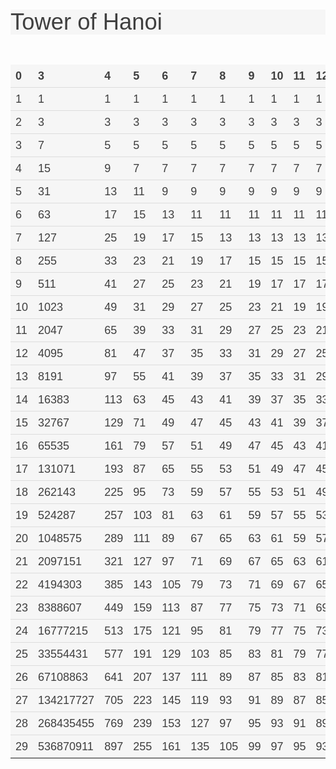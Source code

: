 
<div>
<h1 id="tower-of-hanoi" style="box-sizing: border-box; font-size: 2.6em; margin: 1.3em 0px; font-family: 'Source Sans Pro', sans-serif; font-weight: 300; line-height: 1.1; color: rgb(63, 63, 63); outline: none !important; background-color: rgb(246, 246, 246);">Tower of Hanoi</h1>
<table style="box-sizing: border-box; border-collapse: collapse; border-spacing: 0px; max-width: 100%; margin-bottom: 20px; color: rgb(63, 63, 63); font-family: 'Source Sans Pro', sans-serif; font-size: 18px; line-height: 26.1000003814697px; text-align: justify; outline: none !important; background-color: rgb(246, 246, 246);">
<thead style="box-sizing: border-box; outline: none !important;">
<tr style="box-sizing: border-box; outline: none !important;">
<th style="box-sizing: border-box; text-align: left; padding: 8px; line-height: 20px; vertical-align: bottom; border-top-width: 0px; outline: none !important;">0</th><th style="box-sizing: border-box; text-align: left; padding: 8px; line-height: 20px; vertical-align: bottom; border-top-width: 0px; outline: none !important;">3</th><th style="box-sizing: border-box; text-align: left; padding: 8px; line-height: 20px; vertical-align: bottom; border-top-width: 0px; outline: none !important;">4</th><th style="box-sizing: border-box; text-align: left; padding: 8px; line-height: 20px; vertical-align: bottom; border-top-width: 0px; outline: none !important;">5</th><th style="box-sizing: border-box; text-align: left; padding: 8px; line-height: 20px; vertical-align: bottom; border-top-width: 0px; outline: none !important;">6</th><th style="box-sizing: border-box; text-align: left; padding: 8px; line-height: 20px; vertical-align: bottom; border-top-width: 0px; outline: none !important;">7</th><th style="box-sizing: border-box; text-align: left; padding: 8px; line-height: 20px; vertical-align: bottom; border-top-width: 0px; outline: none !important;">8</th><th style="box-sizing: border-box; text-align: left; padding: 8px; line-height: 20px; vertical-align: bottom; border-top-width: 0px; outline: none !important;">9</th><th style="box-sizing: border-box; text-align: left; padding: 8px; line-height: 20px; vertical-align: bottom; border-top-width: 0px; outline: none !important;">10</th><th style="box-sizing: border-box; text-align: left; padding: 8px; line-height: 20px; vertical-align: bottom; border-top-width: 0px; outline: none !important;">11</th><th style="box-sizing: border-box; text-align: left; padding: 8px; line-height: 20px; vertical-align: bottom; border-top-width: 0px; outline: none !important;">12</th><th style="box-sizing: border-box; text-align: left; padding: 8px; line-height: 20px; vertical-align: bottom; border-top-width: 0px; outline: none !important;">13</th><th style="box-sizing: border-box; text-align: left; padding: 8px; line-height: 20px; vertical-align: bottom; border-top-width: 0px; outline: none !important;">14</th>
</tr>
</thead>
<tbody style="box-sizing: border-box; outline: none !important;">

<tr style="box-sizing: border-box; outline: none !important;">
<td style="box-sizing: border-box; outline: none !important; padding: 8px; line-height: 20px; vertical-align: top; border-top-width: 1px; border-top-style: solid; border-top-color: rgb(221, 221, 221);">1</td>
<td style="box-sizing: border-box; outline: none !important; padding: 8px; line-height: 20px; vertical-align: top; border-top-width: 1px; border-top-style: solid; border-top-color: rgb(221, 221, 221);">1</td>
<td style="box-sizing: border-box; outline: none !important; padding: 8px; line-height: 20px; vertical-align: top; border-top-width: 1px; border-top-style: solid; border-top-color: rgb(221, 221, 221);">1</td>
<td style="box-sizing: border-box; outline: none !important; padding: 8px; line-height: 20px; vertical-align: top; border-top-width: 1px; border-top-style: solid; border-top-color: rgb(221, 221, 221);">1</td>
<td style="box-sizing: border-box; outline: none !important; padding: 8px; line-height: 20px; vertical-align: top; border-top-width: 1px; border-top-style: solid; border-top-color: rgb(221, 221, 221);">1</td>
<td style="box-sizing: border-box; outline: none !important; padding: 8px; line-height: 20px; vertical-align: top; border-top-width: 1px; border-top-style: solid; border-top-color: rgb(221, 221, 221);">1</td>
<td style="box-sizing: border-box; outline: none !important; padding: 8px; line-height: 20px; vertical-align: top; border-top-width: 1px; border-top-style: solid; border-top-color: rgb(221, 221, 221);">1</td>
<td style="box-sizing: border-box; outline: none !important; padding: 8px; line-height: 20px; vertical-align: top; border-top-width: 1px; border-top-style: solid; border-top-color: rgb(221, 221, 221);">1</td>
<td style="box-sizing: border-box; outline: none !important; padding: 8px; line-height: 20px; vertical-align: top; border-top-width: 1px; border-top-style: solid; border-top-color: rgb(221, 221, 221);">1</td>
<td style="box-sizing: border-box; outline: none !important; padding: 8px; line-height: 20px; vertical-align: top; border-top-width: 1px; border-top-style: solid; border-top-color: rgb(221, 221, 221);">1</td>
<td style="box-sizing: border-box; outline: none !important; padding: 8px; line-height: 20px; vertical-align: top; border-top-width: 1px; border-top-style: solid; border-top-color: rgb(221, 221, 221);">1</td>
<td style="box-sizing: border-box; outline: none !important; padding: 8px; line-height: 20px; vertical-align: top; border-top-width: 1px; border-top-style: solid; border-top-color: rgb(221, 221, 221);">1</td>
<td style="box-sizing: border-box; outline: none !important; padding: 8px; line-height: 20px; vertical-align: top; border-top-width: 1px; border-top-style: solid; border-top-color: rgb(221, 221, 221);">1</td>
</tr>

<tr style="box-sizing: border-box; outline: none !important;">
<td style="box-sizing: border-box; outline: none !important; padding: 8px; line-height: 20px; vertical-align: top; border-top-width: 1px; border-top-style: solid; border-top-color: rgb(221, 221, 221);">2</td>
<td style="box-sizing: border-box; outline: none !important; padding: 8px; line-height: 20px; vertical-align: top; border-top-width: 1px; border-top-style: solid; border-top-color: rgb(221, 221, 221);">3</td>
<td style="box-sizing: border-box; outline: none !important; padding: 8px; line-height: 20px; vertical-align: top; border-top-width: 1px; border-top-style: solid; border-top-color: rgb(221, 221, 221);">3</td>
<td style="box-sizing: border-box; outline: none !important; padding: 8px; line-height: 20px; vertical-align: top; border-top-width: 1px; border-top-style: solid; border-top-color: rgb(221, 221, 221);">3</td>
<td style="box-sizing: border-box; outline: none !important; padding: 8px; line-height: 20px; vertical-align: top; border-top-width: 1px; border-top-style: solid; border-top-color: rgb(221, 221, 221);">3</td>
<td style="box-sizing: border-box; outline: none !important; padding: 8px; line-height: 20px; vertical-align: top; border-top-width: 1px; border-top-style: solid; border-top-color: rgb(221, 221, 221);">3</td>
<td style="box-sizing: border-box; outline: none !important; padding: 8px; line-height: 20px; vertical-align: top; border-top-width: 1px; border-top-style: solid; border-top-color: rgb(221, 221, 221);">3</td>
<td style="box-sizing: border-box; outline: none !important; padding: 8px; line-height: 20px; vertical-align: top; border-top-width: 1px; border-top-style: solid; border-top-color: rgb(221, 221, 221);">3</td>
<td style="box-sizing: border-box; outline: none !important; padding: 8px; line-height: 20px; vertical-align: top; border-top-width: 1px; border-top-style: solid; border-top-color: rgb(221, 221, 221);">3</td>
<td style="box-sizing: border-box; outline: none !important; padding: 8px; line-height: 20px; vertical-align: top; border-top-width: 1px; border-top-style: solid; border-top-color: rgb(221, 221, 221);">3</td>
<td style="box-sizing: border-box; outline: none !important; padding: 8px; line-height: 20px; vertical-align: top; border-top-width: 1px; border-top-style: solid; border-top-color: rgb(221, 221, 221);">3</td>
<td style="box-sizing: border-box; outline: none !important; padding: 8px; line-height: 20px; vertical-align: top; border-top-width: 1px; border-top-style: solid; border-top-color: rgb(221, 221, 221);">3</td>
<td style="box-sizing: border-box; outline: none !important; padding: 8px; line-height: 20px; vertical-align: top; border-top-width: 1px; border-top-style: solid; border-top-color: rgb(221, 221, 221);">3</td>
</tr>

<tr style="box-sizing: border-box; outline: none !important;">
<td style="box-sizing: border-box; outline: none !important; padding: 8px; line-height: 20px; vertical-align: top; border-top-width: 1px; border-top-style: solid; border-top-color: rgb(221, 221, 221);">3</td>
<td style="box-sizing: border-box; outline: none !important; padding: 8px; line-height: 20px; vertical-align: top; border-top-width: 1px; border-top-style: solid; border-top-color: rgb(221, 221, 221);">7</td>
<td style="box-sizing: border-box; outline: none !important; padding: 8px; line-height: 20px; vertical-align: top; border-top-width: 1px; border-top-style: solid; border-top-color: rgb(221, 221, 221);">5</td>
<td style="box-sizing: border-box; outline: none !important; padding: 8px; line-height: 20px; vertical-align: top; border-top-width: 1px; border-top-style: solid; border-top-color: rgb(221, 221, 221);">5</td>
<td style="box-sizing: border-box; outline: none !important; padding: 8px; line-height: 20px; vertical-align: top; border-top-width: 1px; border-top-style: solid; border-top-color: rgb(221, 221, 221);">5</td>
<td style="box-sizing: border-box; outline: none !important; padding: 8px; line-height: 20px; vertical-align: top; border-top-width: 1px; border-top-style: solid; border-top-color: rgb(221, 221, 221);">5</td>
<td style="box-sizing: border-box; outline: none !important; padding: 8px; line-height: 20px; vertical-align: top; border-top-width: 1px; border-top-style: solid; border-top-color: rgb(221, 221, 221);">5</td>
<td style="box-sizing: border-box; outline: none !important; padding: 8px; line-height: 20px; vertical-align: top; border-top-width: 1px; border-top-style: solid; border-top-color: rgb(221, 221, 221);">5</td>
<td style="box-sizing: border-box; outline: none !important; padding: 8px; line-height: 20px; vertical-align: top; border-top-width: 1px; border-top-style: solid; border-top-color: rgb(221, 221, 221);">5</td>
<td style="box-sizing: border-box; outline: none !important; padding: 8px; line-height: 20px; vertical-align: top; border-top-width: 1px; border-top-style: solid; border-top-color: rgb(221, 221, 221);">5</td>
<td style="box-sizing: border-box; outline: none !important; padding: 8px; line-height: 20px; vertical-align: top; border-top-width: 1px; border-top-style: solid; border-top-color: rgb(221, 221, 221);">5</td>
<td style="box-sizing: border-box; outline: none !important; padding: 8px; line-height: 20px; vertical-align: top; border-top-width: 1px; border-top-style: solid; border-top-color: rgb(221, 221, 221);">5</td>
<td style="box-sizing: border-box; outline: none !important; padding: 8px; line-height: 20px; vertical-align: top; border-top-width: 1px; border-top-style: solid; border-top-color: rgb(221, 221, 221);">5</td>
</tr>

<tr style="box-sizing: border-box; outline: none !important;">
<td style="box-sizing: border-box; outline: none !important; padding: 8px; line-height: 20px; vertical-align: top; border-top-width: 1px; border-top-style: solid; border-top-color: rgb(221, 221, 221);">4</td>
<td style="box-sizing: border-box; outline: none !important; padding: 8px; line-height: 20px; vertical-align: top; border-top-width: 1px; border-top-style: solid; border-top-color: rgb(221, 221, 221);">15</td>
<td style="box-sizing: border-box; outline: none !important; padding: 8px; line-height: 20px; vertical-align: top; border-top-width: 1px; border-top-style: solid; border-top-color: rgb(221, 221, 221);">9</td>
<td style="box-sizing: border-box; outline: none !important; padding: 8px; line-height: 20px; vertical-align: top; border-top-width: 1px; border-top-style: solid; border-top-color: rgb(221, 221, 221);">7</td>
<td style="box-sizing: border-box; outline: none !important; padding: 8px; line-height: 20px; vertical-align: top; border-top-width: 1px; border-top-style: solid; border-top-color: rgb(221, 221, 221);">7</td>
<td style="box-sizing: border-box; outline: none !important; padding: 8px; line-height: 20px; vertical-align: top; border-top-width: 1px; border-top-style: solid; border-top-color: rgb(221, 221, 221);">7</td>
<td style="box-sizing: border-box; outline: none !important; padding: 8px; line-height: 20px; vertical-align: top; border-top-width: 1px; border-top-style: solid; border-top-color: rgb(221, 221, 221);">7</td>
<td style="box-sizing: border-box; outline: none !important; padding: 8px; line-height: 20px; vertical-align: top; border-top-width: 1px; border-top-style: solid; border-top-color: rgb(221, 221, 221);">7</td>
<td style="box-sizing: border-box; outline: none !important; padding: 8px; line-height: 20px; vertical-align: top; border-top-width: 1px; border-top-style: solid; border-top-color: rgb(221, 221, 221);">7</td>
<td style="box-sizing: border-box; outline: none !important; padding: 8px; line-height: 20px; vertical-align: top; border-top-width: 1px; border-top-style: solid; border-top-color: rgb(221, 221, 221);">7</td>
<td style="box-sizing: border-box; outline: none !important; padding: 8px; line-height: 20px; vertical-align: top; border-top-width: 1px; border-top-style: solid; border-top-color: rgb(221, 221, 221);">7</td>
<td style="box-sizing: border-box; outline: none !important; padding: 8px; line-height: 20px; vertical-align: top; border-top-width: 1px; border-top-style: solid; border-top-color: rgb(221, 221, 221);">7</td>
<td style="box-sizing: border-box; outline: none !important; padding: 8px; line-height: 20px; vertical-align: top; border-top-width: 1px; border-top-style: solid; border-top-color: rgb(221, 221, 221);">7</td>
</tr>

<tr style="box-sizing: border-box; outline: none !important;">
<td style="box-sizing: border-box; outline: none !important; padding: 8px; line-height: 20px; vertical-align: top; border-top-width: 1px; border-top-style: solid; border-top-color: rgb(221, 221, 221);">5</td>
<td style="box-sizing: border-box; outline: none !important; padding: 8px; line-height: 20px; vertical-align: top; border-top-width: 1px; border-top-style: solid; border-top-color: rgb(221, 221, 221);">31</td>
<td style="box-sizing: border-box; outline: none !important; padding: 8px; line-height: 20px; vertical-align: top; border-top-width: 1px; border-top-style: solid; border-top-color: rgb(221, 221, 221);">13</td>
<td style="box-sizing: border-box; outline: none !important; padding: 8px; line-height: 20px; vertical-align: top; border-top-width: 1px; border-top-style: solid; border-top-color: rgb(221, 221, 221);">11</td>
<td style="box-sizing: border-box; outline: none !important; padding: 8px; line-height: 20px; vertical-align: top; border-top-width: 1px; border-top-style: solid; border-top-color: rgb(221, 221, 221);">9</td>
<td style="box-sizing: border-box; outline: none !important; padding: 8px; line-height: 20px; vertical-align: top; border-top-width: 1px; border-top-style: solid; border-top-color: rgb(221, 221, 221);">9</td>
<td style="box-sizing: border-box; outline: none !important; padding: 8px; line-height: 20px; vertical-align: top; border-top-width: 1px; border-top-style: solid; border-top-color: rgb(221, 221, 221);">9</td>
<td style="box-sizing: border-box; outline: none !important; padding: 8px; line-height: 20px; vertical-align: top; border-top-width: 1px; border-top-style: solid; border-top-color: rgb(221, 221, 221);">9</td>
<td style="box-sizing: border-box; outline: none !important; padding: 8px; line-height: 20px; vertical-align: top; border-top-width: 1px; border-top-style: solid; border-top-color: rgb(221, 221, 221);">9</td>
<td style="box-sizing: border-box; outline: none !important; padding: 8px; line-height: 20px; vertical-align: top; border-top-width: 1px; border-top-style: solid; border-top-color: rgb(221, 221, 221);">9</td>
<td style="box-sizing: border-box; outline: none !important; padding: 8px; line-height: 20px; vertical-align: top; border-top-width: 1px; border-top-style: solid; border-top-color: rgb(221, 221, 221);">9</td>
<td style="box-sizing: border-box; outline: none !important; padding: 8px; line-height: 20px; vertical-align: top; border-top-width: 1px; border-top-style: solid; border-top-color: rgb(221, 221, 221);">9</td>
<td style="box-sizing: border-box; outline: none !important; padding: 8px; line-height: 20px; vertical-align: top; border-top-width: 1px; border-top-style: solid; border-top-color: rgb(221, 221, 221);">9</td>
</tr>

<tr style="box-sizing: border-box; outline: none !important;">
<td style="box-sizing: border-box; outline: none !important; padding: 8px; line-height: 20px; vertical-align: top; border-top-width: 1px; border-top-style: solid; border-top-color: rgb(221, 221, 221);">6</td>
<td style="box-sizing: border-box; outline: none !important; padding: 8px; line-height: 20px; vertical-align: top; border-top-width: 1px; border-top-style: solid; border-top-color: rgb(221, 221, 221);">63</td>
<td style="box-sizing: border-box; outline: none !important; padding: 8px; line-height: 20px; vertical-align: top; border-top-width: 1px; border-top-style: solid; border-top-color: rgb(221, 221, 221);">17</td>
<td style="box-sizing: border-box; outline: none !important; padding: 8px; line-height: 20px; vertical-align: top; border-top-width: 1px; border-top-style: solid; border-top-color: rgb(221, 221, 221);">15</td>
<td style="box-sizing: border-box; outline: none !important; padding: 8px; line-height: 20px; vertical-align: top; border-top-width: 1px; border-top-style: solid; border-top-color: rgb(221, 221, 221);">13</td>
<td style="box-sizing: border-box; outline: none !important; padding: 8px; line-height: 20px; vertical-align: top; border-top-width: 1px; border-top-style: solid; border-top-color: rgb(221, 221, 221);">11</td>
<td style="box-sizing: border-box; outline: none !important; padding: 8px; line-height: 20px; vertical-align: top; border-top-width: 1px; border-top-style: solid; border-top-color: rgb(221, 221, 221);">11</td>
<td style="box-sizing: border-box; outline: none !important; padding: 8px; line-height: 20px; vertical-align: top; border-top-width: 1px; border-top-style: solid; border-top-color: rgb(221, 221, 221);">11</td>
<td style="box-sizing: border-box; outline: none !important; padding: 8px; line-height: 20px; vertical-align: top; border-top-width: 1px; border-top-style: solid; border-top-color: rgb(221, 221, 221);">11</td>
<td style="box-sizing: border-box; outline: none !important; padding: 8px; line-height: 20px; vertical-align: top; border-top-width: 1px; border-top-style: solid; border-top-color: rgb(221, 221, 221);">11</td>
<td style="box-sizing: border-box; outline: none !important; padding: 8px; line-height: 20px; vertical-align: top; border-top-width: 1px; border-top-style: solid; border-top-color: rgb(221, 221, 221);">11</td>
<td style="box-sizing: border-box; outline: none !important; padding: 8px; line-height: 20px; vertical-align: top; border-top-width: 1px; border-top-style: solid; border-top-color: rgb(221, 221, 221);">11</td>
<td style="box-sizing: border-box; outline: none !important; padding: 8px; line-height: 20px; vertical-align: top; border-top-width: 1px; border-top-style: solid; border-top-color: rgb(221, 221, 221);">11</td>
</tr>

<tr style="box-sizing: border-box; outline: none !important;">
<td style="box-sizing: border-box; outline: none !important; padding: 8px; line-height: 20px; vertical-align: top; border-top-width: 1px; border-top-style: solid; border-top-color: rgb(221, 221, 221);">7</td>
<td style="box-sizing: border-box; outline: none !important; padding: 8px; line-height: 20px; vertical-align: top; border-top-width: 1px; border-top-style: solid; border-top-color: rgb(221, 221, 221);">127</td>
<td style="box-sizing: border-box; outline: none !important; padding: 8px; line-height: 20px; vertical-align: top; border-top-width: 1px; border-top-style: solid; border-top-color: rgb(221, 221, 221);">25</td>
<td style="box-sizing: border-box; outline: none !important; padding: 8px; line-height: 20px; vertical-align: top; border-top-width: 1px; border-top-style: solid; border-top-color: rgb(221, 221, 221);">19</td>
<td style="box-sizing: border-box; outline: none !important; padding: 8px; line-height: 20px; vertical-align: top; border-top-width: 1px; border-top-style: solid; border-top-color: rgb(221, 221, 221);">17</td>
<td style="box-sizing: border-box; outline: none !important; padding: 8px; line-height: 20px; vertical-align: top; border-top-width: 1px; border-top-style: solid; border-top-color: rgb(221, 221, 221);">15</td>
<td style="box-sizing: border-box; outline: none !important; padding: 8px; line-height: 20px; vertical-align: top; border-top-width: 1px; border-top-style: solid; border-top-color: rgb(221, 221, 221);">13</td>
<td style="box-sizing: border-box; outline: none !important; padding: 8px; line-height: 20px; vertical-align: top; border-top-width: 1px; border-top-style: solid; border-top-color: rgb(221, 221, 221);">13</td>
<td style="box-sizing: border-box; outline: none !important; padding: 8px; line-height: 20px; vertical-align: top; border-top-width: 1px; border-top-style: solid; border-top-color: rgb(221, 221, 221);">13</td>
<td style="box-sizing: border-box; outline: none !important; padding: 8px; line-height: 20px; vertical-align: top; border-top-width: 1px; border-top-style: solid; border-top-color: rgb(221, 221, 221);">13</td>
<td style="box-sizing: border-box; outline: none !important; padding: 8px; line-height: 20px; vertical-align: top; border-top-width: 1px; border-top-style: solid; border-top-color: rgb(221, 221, 221);">13</td>
<td style="box-sizing: border-box; outline: none !important; padding: 8px; line-height: 20px; vertical-align: top; border-top-width: 1px; border-top-style: solid; border-top-color: rgb(221, 221, 221);">13</td>
<td style="box-sizing: border-box; outline: none !important; padding: 8px; line-height: 20px; vertical-align: top; border-top-width: 1px; border-top-style: solid; border-top-color: rgb(221, 221, 221);">13</td>
</tr>

<tr style="box-sizing: border-box; outline: none !important;">
<td style="box-sizing: border-box; outline: none !important; padding: 8px; line-height: 20px; vertical-align: top; border-top-width: 1px; border-top-style: solid; border-top-color: rgb(221, 221, 221);">8</td>
<td style="box-sizing: border-box; outline: none !important; padding: 8px; line-height: 20px; vertical-align: top; border-top-width: 1px; border-top-style: solid; border-top-color: rgb(221, 221, 221);">255</td>
<td style="box-sizing: border-box; outline: none !important; padding: 8px; line-height: 20px; vertical-align: top; border-top-width: 1px; border-top-style: solid; border-top-color: rgb(221, 221, 221);">33</td>
<td style="box-sizing: border-box; outline: none !important; padding: 8px; line-height: 20px; vertical-align: top; border-top-width: 1px; border-top-style: solid; border-top-color: rgb(221, 221, 221);">23</td>
<td style="box-sizing: border-box; outline: none !important; padding: 8px; line-height: 20px; vertical-align: top; border-top-width: 1px; border-top-style: solid; border-top-color: rgb(221, 221, 221);">21</td>
<td style="box-sizing: border-box; outline: none !important; padding: 8px; line-height: 20px; vertical-align: top; border-top-width: 1px; border-top-style: solid; border-top-color: rgb(221, 221, 221);">19</td>
<td style="box-sizing: border-box; outline: none !important; padding: 8px; line-height: 20px; vertical-align: top; border-top-width: 1px; border-top-style: solid; border-top-color: rgb(221, 221, 221);">17</td>
<td style="box-sizing: border-box; outline: none !important; padding: 8px; line-height: 20px; vertical-align: top; border-top-width: 1px; border-top-style: solid; border-top-color: rgb(221, 221, 221);">15</td>
<td style="box-sizing: border-box; outline: none !important; padding: 8px; line-height: 20px; vertical-align: top; border-top-width: 1px; border-top-style: solid; border-top-color: rgb(221, 221, 221);">15</td>
<td style="box-sizing: border-box; outline: none !important; padding: 8px; line-height: 20px; vertical-align: top; border-top-width: 1px; border-top-style: solid; border-top-color: rgb(221, 221, 221);">15</td>
<td style="box-sizing: border-box; outline: none !important; padding: 8px; line-height: 20px; vertical-align: top; border-top-width: 1px; border-top-style: solid; border-top-color: rgb(221, 221, 221);">15</td>
<td style="box-sizing: border-box; outline: none !important; padding: 8px; line-height: 20px; vertical-align: top; border-top-width: 1px; border-top-style: solid; border-top-color: rgb(221, 221, 221);">15</td>
<td style="box-sizing: border-box; outline: none !important; padding: 8px; line-height: 20px; vertical-align: top; border-top-width: 1px; border-top-style: solid; border-top-color: rgb(221, 221, 221);">15</td>
</tr>

<tr style="box-sizing: border-box; outline: none !important;">
<td style="box-sizing: border-box; outline: none !important; padding: 8px; line-height: 20px; vertical-align: top; border-top-width: 1px; border-top-style: solid; border-top-color: rgb(221, 221, 221);">9</td>
<td style="box-sizing: border-box; outline: none !important; padding: 8px; line-height: 20px; vertical-align: top; border-top-width: 1px; border-top-style: solid; border-top-color: rgb(221, 221, 221);">511</td>
<td style="box-sizing: border-box; outline: none !important; padding: 8px; line-height: 20px; vertical-align: top; border-top-width: 1px; border-top-style: solid; border-top-color: rgb(221, 221, 221);">41</td>
<td style="box-sizing: border-box; outline: none !important; padding: 8px; line-height: 20px; vertical-align: top; border-top-width: 1px; border-top-style: solid; border-top-color: rgb(221, 221, 221);">27</td>
<td style="box-sizing: border-box; outline: none !important; padding: 8px; line-height: 20px; vertical-align: top; border-top-width: 1px; border-top-style: solid; border-top-color: rgb(221, 221, 221);">25</td>
<td style="box-sizing: border-box; outline: none !important; padding: 8px; line-height: 20px; vertical-align: top; border-top-width: 1px; border-top-style: solid; border-top-color: rgb(221, 221, 221);">23</td>
<td style="box-sizing: border-box; outline: none !important; padding: 8px; line-height: 20px; vertical-align: top; border-top-width: 1px; border-top-style: solid; border-top-color: rgb(221, 221, 221);">21</td>
<td style="box-sizing: border-box; outline: none !important; padding: 8px; line-height: 20px; vertical-align: top; border-top-width: 1px; border-top-style: solid; border-top-color: rgb(221, 221, 221);">19</td>
<td style="box-sizing: border-box; outline: none !important; padding: 8px; line-height: 20px; vertical-align: top; border-top-width: 1px; border-top-style: solid; border-top-color: rgb(221, 221, 221);">17</td>
<td style="box-sizing: border-box; outline: none !important; padding: 8px; line-height: 20px; vertical-align: top; border-top-width: 1px; border-top-style: solid; border-top-color: rgb(221, 221, 221);">17</td>
<td style="box-sizing: border-box; outline: none !important; padding: 8px; line-height: 20px; vertical-align: top; border-top-width: 1px; border-top-style: solid; border-top-color: rgb(221, 221, 221);">17</td>
<td style="box-sizing: border-box; outline: none !important; padding: 8px; line-height: 20px; vertical-align: top; border-top-width: 1px; border-top-style: solid; border-top-color: rgb(221, 221, 221);">17</td>
<td style="box-sizing: border-box; outline: none !important; padding: 8px; line-height: 20px; vertical-align: top; border-top-width: 1px; border-top-style: solid; border-top-color: rgb(221, 221, 221);">17</td>
</tr>

<tr style="box-sizing: border-box; outline: none !important;">
<td style="box-sizing: border-box; outline: none !important; padding: 8px; line-height: 20px; vertical-align: top; border-top-width: 1px; border-top-style: solid; border-top-color: rgb(221, 221, 221);">10</td>
<td style="box-sizing: border-box; outline: none !important; padding: 8px; line-height: 20px; vertical-align: top; border-top-width: 1px; border-top-style: solid; border-top-color: rgb(221, 221, 221);">1023</td>
<td style="box-sizing: border-box; outline: none !important; padding: 8px; line-height: 20px; vertical-align: top; border-top-width: 1px; border-top-style: solid; border-top-color: rgb(221, 221, 221);">49</td>
<td style="box-sizing: border-box; outline: none !important; padding: 8px; line-height: 20px; vertical-align: top; border-top-width: 1px; border-top-style: solid; border-top-color: rgb(221, 221, 221);">31</td>
<td style="box-sizing: border-box; outline: none !important; padding: 8px; line-height: 20px; vertical-align: top; border-top-width: 1px; border-top-style: solid; border-top-color: rgb(221, 221, 221);">29</td>
<td style="box-sizing: border-box; outline: none !important; padding: 8px; line-height: 20px; vertical-align: top; border-top-width: 1px; border-top-style: solid; border-top-color: rgb(221, 221, 221);">27</td>
<td style="box-sizing: border-box; outline: none !important; padding: 8px; line-height: 20px; vertical-align: top; border-top-width: 1px; border-top-style: solid; border-top-color: rgb(221, 221, 221);">25</td>
<td style="box-sizing: border-box; outline: none !important; padding: 8px; line-height: 20px; vertical-align: top; border-top-width: 1px; border-top-style: solid; border-top-color: rgb(221, 221, 221);">23</td>
<td style="box-sizing: border-box; outline: none !important; padding: 8px; line-height: 20px; vertical-align: top; border-top-width: 1px; border-top-style: solid; border-top-color: rgb(221, 221, 221);">21</td>
<td style="box-sizing: border-box; outline: none !important; padding: 8px; line-height: 20px; vertical-align: top; border-top-width: 1px; border-top-style: solid; border-top-color: rgb(221, 221, 221);">19</td>
<td style="box-sizing: border-box; outline: none !important; padding: 8px; line-height: 20px; vertical-align: top; border-top-width: 1px; border-top-style: solid; border-top-color: rgb(221, 221, 221);">19</td>
<td style="box-sizing: border-box; outline: none !important; padding: 8px; line-height: 20px; vertical-align: top; border-top-width: 1px; border-top-style: solid; border-top-color: rgb(221, 221, 221);">19</td>
<td style="box-sizing: border-box; outline: none !important; padding: 8px; line-height: 20px; vertical-align: top; border-top-width: 1px; border-top-style: solid; border-top-color: rgb(221, 221, 221);">19</td>
</tr>

<tr style="box-sizing: border-box; outline: none !important;">
<td style="box-sizing: border-box; outline: none !important; padding: 8px; line-height: 20px; vertical-align: top; border-top-width: 1px; border-top-style: solid; border-top-color: rgb(221, 221, 221);">11</td>
<td style="box-sizing: border-box; outline: none !important; padding: 8px; line-height: 20px; vertical-align: top; border-top-width: 1px; border-top-style: solid; border-top-color: rgb(221, 221, 221);">2047</td>
<td style="box-sizing: border-box; outline: none !important; padding: 8px; line-height: 20px; vertical-align: top; border-top-width: 1px; border-top-style: solid; border-top-color: rgb(221, 221, 221);">65</td>
<td style="box-sizing: border-box; outline: none !important; padding: 8px; line-height: 20px; vertical-align: top; border-top-width: 1px; border-top-style: solid; border-top-color: rgb(221, 221, 221);">39</td>
<td style="box-sizing: border-box; outline: none !important; padding: 8px; line-height: 20px; vertical-align: top; border-top-width: 1px; border-top-style: solid; border-top-color: rgb(221, 221, 221);">33</td>
<td style="box-sizing: border-box; outline: none !important; padding: 8px; line-height: 20px; vertical-align: top; border-top-width: 1px; border-top-style: solid; border-top-color: rgb(221, 221, 221);">31</td>
<td style="box-sizing: border-box; outline: none !important; padding: 8px; line-height: 20px; vertical-align: top; border-top-width: 1px; border-top-style: solid; border-top-color: rgb(221, 221, 221);">29</td>
<td style="box-sizing: border-box; outline: none !important; padding: 8px; line-height: 20px; vertical-align: top; border-top-width: 1px; border-top-style: solid; border-top-color: rgb(221, 221, 221);">27</td>
<td style="box-sizing: border-box; outline: none !important; padding: 8px; line-height: 20px; vertical-align: top; border-top-width: 1px; border-top-style: solid; border-top-color: rgb(221, 221, 221);">25</td>
<td style="box-sizing: border-box; outline: none !important; padding: 8px; line-height: 20px; vertical-align: top; border-top-width: 1px; border-top-style: solid; border-top-color: rgb(221, 221, 221);">23</td>
<td style="box-sizing: border-box; outline: none !important; padding: 8px; line-height: 20px; vertical-align: top; border-top-width: 1px; border-top-style: solid; border-top-color: rgb(221, 221, 221);">21</td>
<td style="box-sizing: border-box; outline: none !important; padding: 8px; line-height: 20px; vertical-align: top; border-top-width: 1px; border-top-style: solid; border-top-color: rgb(221, 221, 221);">21</td>
<td style="box-sizing: border-box; outline: none !important; padding: 8px; line-height: 20px; vertical-align: top; border-top-width: 1px; border-top-style: solid; border-top-color: rgb(221, 221, 221);">21</td>
</tr>

<tr style="box-sizing: border-box; outline: none !important;">
<td style="box-sizing: border-box; outline: none !important; padding: 8px; line-height: 20px; vertical-align: top; border-top-width: 1px; border-top-style: solid; border-top-color: rgb(221, 221, 221);">12</td>
<td style="box-sizing: border-box; outline: none !important; padding: 8px; line-height: 20px; vertical-align: top; border-top-width: 1px; border-top-style: solid; border-top-color: rgb(221, 221, 221);">4095</td>
<td style="box-sizing: border-box; outline: none !important; padding: 8px; line-height: 20px; vertical-align: top; border-top-width: 1px; border-top-style: solid; border-top-color: rgb(221, 221, 221);">81</td>
<td style="box-sizing: border-box; outline: none !important; padding: 8px; line-height: 20px; vertical-align: top; border-top-width: 1px; border-top-style: solid; border-top-color: rgb(221, 221, 221);">47</td>
<td style="box-sizing: border-box; outline: none !important; padding: 8px; line-height: 20px; vertical-align: top; border-top-width: 1px; border-top-style: solid; border-top-color: rgb(221, 221, 221);">37</td>
<td style="box-sizing: border-box; outline: none !important; padding: 8px; line-height: 20px; vertical-align: top; border-top-width: 1px; border-top-style: solid; border-top-color: rgb(221, 221, 221);">35</td>
<td style="box-sizing: border-box; outline: none !important; padding: 8px; line-height: 20px; vertical-align: top; border-top-width: 1px; border-top-style: solid; border-top-color: rgb(221, 221, 221);">33</td>
<td style="box-sizing: border-box; outline: none !important; padding: 8px; line-height: 20px; vertical-align: top; border-top-width: 1px; border-top-style: solid; border-top-color: rgb(221, 221, 221);">31</td>
<td style="box-sizing: border-box; outline: none !important; padding: 8px; line-height: 20px; vertical-align: top; border-top-width: 1px; border-top-style: solid; border-top-color: rgb(221, 221, 221);">29</td>
<td style="box-sizing: border-box; outline: none !important; padding: 8px; line-height: 20px; vertical-align: top; border-top-width: 1px; border-top-style: solid; border-top-color: rgb(221, 221, 221);">27</td>
<td style="box-sizing: border-box; outline: none !important; padding: 8px; line-height: 20px; vertical-align: top; border-top-width: 1px; border-top-style: solid; border-top-color: rgb(221, 221, 221);">25</td>
<td style="box-sizing: border-box; outline: none !important; padding: 8px; line-height: 20px; vertical-align: top; border-top-width: 1px; border-top-style: solid; border-top-color: rgb(221, 221, 221);">23</td>
<td style="box-sizing: border-box; outline: none !important; padding: 8px; line-height: 20px; vertical-align: top; border-top-width: 1px; border-top-style: solid; border-top-color: rgb(221, 221, 221);">23</td>
</tr>

<tr style="box-sizing: border-box; outline: none !important;">
<td style="box-sizing: border-box; outline: none !important; padding: 8px; line-height: 20px; vertical-align: top; border-top-width: 1px; border-top-style: solid; border-top-color: rgb(221, 221, 221);">13</td>
<td style="box-sizing: border-box; outline: none !important; padding: 8px; line-height: 20px; vertical-align: top; border-top-width: 1px; border-top-style: solid; border-top-color: rgb(221, 221, 221);">8191</td>
<td style="box-sizing: border-box; outline: none !important; padding: 8px; line-height: 20px; vertical-align: top; border-top-width: 1px; border-top-style: solid; border-top-color: rgb(221, 221, 221);">97</td>
<td style="box-sizing: border-box; outline: none !important; padding: 8px; line-height: 20px; vertical-align: top; border-top-width: 1px; border-top-style: solid; border-top-color: rgb(221, 221, 221);">55</td>
<td style="box-sizing: border-box; outline: none !important; padding: 8px; line-height: 20px; vertical-align: top; border-top-width: 1px; border-top-style: solid; border-top-color: rgb(221, 221, 221);">41</td>
<td style="box-sizing: border-box; outline: none !important; padding: 8px; line-height: 20px; vertical-align: top; border-top-width: 1px; border-top-style: solid; border-top-color: rgb(221, 221, 221);">39</td>
<td style="box-sizing: border-box; outline: none !important; padding: 8px; line-height: 20px; vertical-align: top; border-top-width: 1px; border-top-style: solid; border-top-color: rgb(221, 221, 221);">37</td>
<td style="box-sizing: border-box; outline: none !important; padding: 8px; line-height: 20px; vertical-align: top; border-top-width: 1px; border-top-style: solid; border-top-color: rgb(221, 221, 221);">35</td>
<td style="box-sizing: border-box; outline: none !important; padding: 8px; line-height: 20px; vertical-align: top; border-top-width: 1px; border-top-style: solid; border-top-color: rgb(221, 221, 221);">33</td>
<td style="box-sizing: border-box; outline: none !important; padding: 8px; line-height: 20px; vertical-align: top; border-top-width: 1px; border-top-style: solid; border-top-color: rgb(221, 221, 221);">31</td>
<td style="box-sizing: border-box; outline: none !important; padding: 8px; line-height: 20px; vertical-align: top; border-top-width: 1px; border-top-style: solid; border-top-color: rgb(221, 221, 221);">29</td>
<td style="box-sizing: border-box; outline: none !important; padding: 8px; line-height: 20px; vertical-align: top; border-top-width: 1px; border-top-style: solid; border-top-color: rgb(221, 221, 221);">27</td>
<td style="box-sizing: border-box; outline: none !important; padding: 8px; line-height: 20px; vertical-align: top; border-top-width: 1px; border-top-style: solid; border-top-color: rgb(221, 221, 221);">25</td>
</tr>

<tr style="box-sizing: border-box; outline: none !important;">
<td style="box-sizing: border-box; outline: none !important; padding: 8px; line-height: 20px; vertical-align: top; border-top-width: 1px; border-top-style: solid; border-top-color: rgb(221, 221, 221);">14</td>
<td style="box-sizing: border-box; outline: none !important; padding: 8px; line-height: 20px; vertical-align: top; border-top-width: 1px; border-top-style: solid; border-top-color: rgb(221, 221, 221);">16383</td>
<td style="box-sizing: border-box; outline: none !important; padding: 8px; line-height: 20px; vertical-align: top; border-top-width: 1px; border-top-style: solid; border-top-color: rgb(221, 221, 221);">113</td>
<td style="box-sizing: border-box; outline: none !important; padding: 8px; line-height: 20px; vertical-align: top; border-top-width: 1px; border-top-style: solid; border-top-color: rgb(221, 221, 221);">63</td>
<td style="box-sizing: border-box; outline: none !important; padding: 8px; line-height: 20px; vertical-align: top; border-top-width: 1px; border-top-style: solid; border-top-color: rgb(221, 221, 221);">45</td>
<td style="box-sizing: border-box; outline: none !important; padding: 8px; line-height: 20px; vertical-align: top; border-top-width: 1px; border-top-style: solid; border-top-color: rgb(221, 221, 221);">43</td>
<td style="box-sizing: border-box; outline: none !important; padding: 8px; line-height: 20px; vertical-align: top; border-top-width: 1px; border-top-style: solid; border-top-color: rgb(221, 221, 221);">41</td>
<td style="box-sizing: border-box; outline: none !important; padding: 8px; line-height: 20px; vertical-align: top; border-top-width: 1px; border-top-style: solid; border-top-color: rgb(221, 221, 221);">39</td>
<td style="box-sizing: border-box; outline: none !important; padding: 8px; line-height: 20px; vertical-align: top; border-top-width: 1px; border-top-style: solid; border-top-color: rgb(221, 221, 221);">37</td>
<td style="box-sizing: border-box; outline: none !important; padding: 8px; line-height: 20px; vertical-align: top; border-top-width: 1px; border-top-style: solid; border-top-color: rgb(221, 221, 221);">35</td>
<td style="box-sizing: border-box; outline: none !important; padding: 8px; line-height: 20px; vertical-align: top; border-top-width: 1px; border-top-style: solid; border-top-color: rgb(221, 221, 221);">33</td>
<td style="box-sizing: border-box; outline: none !important; padding: 8px; line-height: 20px; vertical-align: top; border-top-width: 1px; border-top-style: solid; border-top-color: rgb(221, 221, 221);">31</td>
<td style="box-sizing: border-box; outline: none !important; padding: 8px; line-height: 20px; vertical-align: top; border-top-width: 1px; border-top-style: solid; border-top-color: rgb(221, 221, 221);">29</td>
</tr>

<tr style="box-sizing: border-box; outline: none !important;">
<td style="box-sizing: border-box; outline: none !important; padding: 8px; line-height: 20px; vertical-align: top; border-top-width: 1px; border-top-style: solid; border-top-color: rgb(221, 221, 221);">15</td>
<td style="box-sizing: border-box; outline: none !important; padding: 8px; line-height: 20px; vertical-align: top; border-top-width: 1px; border-top-style: solid; border-top-color: rgb(221, 221, 221);">32767</td>
<td style="box-sizing: border-box; outline: none !important; padding: 8px; line-height: 20px; vertical-align: top; border-top-width: 1px; border-top-style: solid; border-top-color: rgb(221, 221, 221);">129</td>
<td style="box-sizing: border-box; outline: none !important; padding: 8px; line-height: 20px; vertical-align: top; border-top-width: 1px; border-top-style: solid; border-top-color: rgb(221, 221, 221);">71</td>
<td style="box-sizing: border-box; outline: none !important; padding: 8px; line-height: 20px; vertical-align: top; border-top-width: 1px; border-top-style: solid; border-top-color: rgb(221, 221, 221);">49</td>
<td style="box-sizing: border-box; outline: none !important; padding: 8px; line-height: 20px; vertical-align: top; border-top-width: 1px; border-top-style: solid; border-top-color: rgb(221, 221, 221);">47</td>
<td style="box-sizing: border-box; outline: none !important; padding: 8px; line-height: 20px; vertical-align: top; border-top-width: 1px; border-top-style: solid; border-top-color: rgb(221, 221, 221);">45</td>
<td style="box-sizing: border-box; outline: none !important; padding: 8px; line-height: 20px; vertical-align: top; border-top-width: 1px; border-top-style: solid; border-top-color: rgb(221, 221, 221);">43</td>
<td style="box-sizing: border-box; outline: none !important; padding: 8px; line-height: 20px; vertical-align: top; border-top-width: 1px; border-top-style: solid; border-top-color: rgb(221, 221, 221);">41</td>
<td style="box-sizing: border-box; outline: none !important; padding: 8px; line-height: 20px; vertical-align: top; border-top-width: 1px; border-top-style: solid; border-top-color: rgb(221, 221, 221);">39</td>
<td style="box-sizing: border-box; outline: none !important; padding: 8px; line-height: 20px; vertical-align: top; border-top-width: 1px; border-top-style: solid; border-top-color: rgb(221, 221, 221);">37</td>
<td style="box-sizing: border-box; outline: none !important; padding: 8px; line-height: 20px; vertical-align: top; border-top-width: 1px; border-top-style: solid; border-top-color: rgb(221, 221, 221);">35</td>
<td style="box-sizing: border-box; outline: none !important; padding: 8px; line-height: 20px; vertical-align: top; border-top-width: 1px; border-top-style: solid; border-top-color: rgb(221, 221, 221);">33</td>
</tr>

<tr style="box-sizing: border-box; outline: none !important;">
<td style="box-sizing: border-box; outline: none !important; padding: 8px; line-height: 20px; vertical-align: top; border-top-width: 1px; border-top-style: solid; border-top-color: rgb(221, 221, 221);">16</td>
<td style="box-sizing: border-box; outline: none !important; padding: 8px; line-height: 20px; vertical-align: top; border-top-width: 1px; border-top-style: solid; border-top-color: rgb(221, 221, 221);">65535</td>
<td style="box-sizing: border-box; outline: none !important; padding: 8px; line-height: 20px; vertical-align: top; border-top-width: 1px; border-top-style: solid; border-top-color: rgb(221, 221, 221);">161</td>
<td style="box-sizing: border-box; outline: none !important; padding: 8px; line-height: 20px; vertical-align: top; border-top-width: 1px; border-top-style: solid; border-top-color: rgb(221, 221, 221);">79</td>
<td style="box-sizing: border-box; outline: none !important; padding: 8px; line-height: 20px; vertical-align: top; border-top-width: 1px; border-top-style: solid; border-top-color: rgb(221, 221, 221);">57</td>
<td style="box-sizing: border-box; outline: none !important; padding: 8px; line-height: 20px; vertical-align: top; border-top-width: 1px; border-top-style: solid; border-top-color: rgb(221, 221, 221);">51</td>
<td style="box-sizing: border-box; outline: none !important; padding: 8px; line-height: 20px; vertical-align: top; border-top-width: 1px; border-top-style: solid; border-top-color: rgb(221, 221, 221);">49</td>
<td style="box-sizing: border-box; outline: none !important; padding: 8px; line-height: 20px; vertical-align: top; border-top-width: 1px; border-top-style: solid; border-top-color: rgb(221, 221, 221);">47</td>
<td style="box-sizing: border-box; outline: none !important; padding: 8px; line-height: 20px; vertical-align: top; border-top-width: 1px; border-top-style: solid; border-top-color: rgb(221, 221, 221);">45</td>
<td style="box-sizing: border-box; outline: none !important; padding: 8px; line-height: 20px; vertical-align: top; border-top-width: 1px; border-top-style: solid; border-top-color: rgb(221, 221, 221);">43</td>
<td style="box-sizing: border-box; outline: none !important; padding: 8px; line-height: 20px; vertical-align: top; border-top-width: 1px; border-top-style: solid; border-top-color: rgb(221, 221, 221);">41</td>
<td style="box-sizing: border-box; outline: none !important; padding: 8px; line-height: 20px; vertical-align: top; border-top-width: 1px; border-top-style: solid; border-top-color: rgb(221, 221, 221);">39</td>
<td style="box-sizing: border-box; outline: none !important; padding: 8px; line-height: 20px; vertical-align: top; border-top-width: 1px; border-top-style: solid; border-top-color: rgb(221, 221, 221);">37</td>
</tr>

<tr style="box-sizing: border-box; outline: none !important;">
<td style="box-sizing: border-box; outline: none !important; padding: 8px; line-height: 20px; vertical-align: top; border-top-width: 1px; border-top-style: solid; border-top-color: rgb(221, 221, 221);">17</td>
<td style="box-sizing: border-box; outline: none !important; padding: 8px; line-height: 20px; vertical-align: top; border-top-width: 1px; border-top-style: solid; border-top-color: rgb(221, 221, 221);">131071</td>
<td style="box-sizing: border-box; outline: none !important; padding: 8px; line-height: 20px; vertical-align: top; border-top-width: 1px; border-top-style: solid; border-top-color: rgb(221, 221, 221);">193</td>
<td style="box-sizing: border-box; outline: none !important; padding: 8px; line-height: 20px; vertical-align: top; border-top-width: 1px; border-top-style: solid; border-top-color: rgb(221, 221, 221);">87</td>
<td style="box-sizing: border-box; outline: none !important; padding: 8px; line-height: 20px; vertical-align: top; border-top-width: 1px; border-top-style: solid; border-top-color: rgb(221, 221, 221);">65</td>
<td style="box-sizing: border-box; outline: none !important; padding: 8px; line-height: 20px; vertical-align: top; border-top-width: 1px; border-top-style: solid; border-top-color: rgb(221, 221, 221);">55</td>
<td style="box-sizing: border-box; outline: none !important; padding: 8px; line-height: 20px; vertical-align: top; border-top-width: 1px; border-top-style: solid; border-top-color: rgb(221, 221, 221);">53</td>
<td style="box-sizing: border-box; outline: none !important; padding: 8px; line-height: 20px; vertical-align: top; border-top-width: 1px; border-top-style: solid; border-top-color: rgb(221, 221, 221);">51</td>
<td style="box-sizing: border-box; outline: none !important; padding: 8px; line-height: 20px; vertical-align: top; border-top-width: 1px; border-top-style: solid; border-top-color: rgb(221, 221, 221);">49</td>
<td style="box-sizing: border-box; outline: none !important; padding: 8px; line-height: 20px; vertical-align: top; border-top-width: 1px; border-top-style: solid; border-top-color: rgb(221, 221, 221);">47</td>
<td style="box-sizing: border-box; outline: none !important; padding: 8px; line-height: 20px; vertical-align: top; border-top-width: 1px; border-top-style: solid; border-top-color: rgb(221, 221, 221);">45</td>
<td style="box-sizing: border-box; outline: none !important; padding: 8px; line-height: 20px; vertical-align: top; border-top-width: 1px; border-top-style: solid; border-top-color: rgb(221, 221, 221);">43</td>
<td style="box-sizing: border-box; outline: none !important; padding: 8px; line-height: 20px; vertical-align: top; border-top-width: 1px; border-top-style: solid; border-top-color: rgb(221, 221, 221);">41</td>
</tr>

<tr style="box-sizing: border-box; outline: none !important;">
<td style="box-sizing: border-box; outline: none !important; padding: 8px; line-height: 20px; vertical-align: top; border-top-width: 1px; border-top-style: solid; border-top-color: rgb(221, 221, 221);">18</td>
<td style="box-sizing: border-box; outline: none !important; padding: 8px; line-height: 20px; vertical-align: top; border-top-width: 1px; border-top-style: solid; border-top-color: rgb(221, 221, 221);">262143</td>
<td style="box-sizing: border-box; outline: none !important; padding: 8px; line-height: 20px; vertical-align: top; border-top-width: 1px; border-top-style: solid; border-top-color: rgb(221, 221, 221);">225</td>
<td style="box-sizing: border-box; outline: none !important; padding: 8px; line-height: 20px; vertical-align: top; border-top-width: 1px; border-top-style: solid; border-top-color: rgb(221, 221, 221);">95</td>
<td style="box-sizing: border-box; outline: none !important; padding: 8px; line-height: 20px; vertical-align: top; border-top-width: 1px; border-top-style: solid; border-top-color: rgb(221, 221, 221);">73</td>
<td style="box-sizing: border-box; outline: none !important; padding: 8px; line-height: 20px; vertical-align: top; border-top-width: 1px; border-top-style: solid; border-top-color: rgb(221, 221, 221);">59</td>
<td style="box-sizing: border-box; outline: none !important; padding: 8px; line-height: 20px; vertical-align: top; border-top-width: 1px; border-top-style: solid; border-top-color: rgb(221, 221, 221);">57</td>
<td style="box-sizing: border-box; outline: none !important; padding: 8px; line-height: 20px; vertical-align: top; border-top-width: 1px; border-top-style: solid; border-top-color: rgb(221, 221, 221);">55</td>
<td style="box-sizing: border-box; outline: none !important; padding: 8px; line-height: 20px; vertical-align: top; border-top-width: 1px; border-top-style: solid; border-top-color: rgb(221, 221, 221);">53</td>
<td style="box-sizing: border-box; outline: none !important; padding: 8px; line-height: 20px; vertical-align: top; border-top-width: 1px; border-top-style: solid; border-top-color: rgb(221, 221, 221);">51</td>
<td style="box-sizing: border-box; outline: none !important; padding: 8px; line-height: 20px; vertical-align: top; border-top-width: 1px; border-top-style: solid; border-top-color: rgb(221, 221, 221);">49</td>
<td style="box-sizing: border-box; outline: none !important; padding: 8px; line-height: 20px; vertical-align: top; border-top-width: 1px; border-top-style: solid; border-top-color: rgb(221, 221, 221);">47</td>
<td style="box-sizing: border-box; outline: none !important; padding: 8px; line-height: 20px; vertical-align: top; border-top-width: 1px; border-top-style: solid; border-top-color: rgb(221, 221, 221);">45</td>
</tr>

<tr style="box-sizing: border-box; outline: none !important;">
<td style="box-sizing: border-box; outline: none !important; padding: 8px; line-height: 20px; vertical-align: top; border-top-width: 1px; border-top-style: solid; border-top-color: rgb(221, 221, 221);">19</td>
<td style="box-sizing: border-box; outline: none !important; padding: 8px; line-height: 20px; vertical-align: top; border-top-width: 1px; border-top-style: solid; border-top-color: rgb(221, 221, 221);">524287</td>
<td style="box-sizing: border-box; outline: none !important; padding: 8px; line-height: 20px; vertical-align: top; border-top-width: 1px; border-top-style: solid; border-top-color: rgb(221, 221, 221);">257</td>
<td style="box-sizing: border-box; outline: none !important; padding: 8px; line-height: 20px; vertical-align: top; border-top-width: 1px; border-top-style: solid; border-top-color: rgb(221, 221, 221);">103</td>
<td style="box-sizing: border-box; outline: none !important; padding: 8px; line-height: 20px; vertical-align: top; border-top-width: 1px; border-top-style: solid; border-top-color: rgb(221, 221, 221);">81</td>
<td style="box-sizing: border-box; outline: none !important; padding: 8px; line-height: 20px; vertical-align: top; border-top-width: 1px; border-top-style: solid; border-top-color: rgb(221, 221, 221);">63</td>
<td style="box-sizing: border-box; outline: none !important; padding: 8px; line-height: 20px; vertical-align: top; border-top-width: 1px; border-top-style: solid; border-top-color: rgb(221, 221, 221);">61</td>
<td style="box-sizing: border-box; outline: none !important; padding: 8px; line-height: 20px; vertical-align: top; border-top-width: 1px; border-top-style: solid; border-top-color: rgb(221, 221, 221);">59</td>
<td style="box-sizing: border-box; outline: none !important; padding: 8px; line-height: 20px; vertical-align: top; border-top-width: 1px; border-top-style: solid; border-top-color: rgb(221, 221, 221);">57</td>
<td style="box-sizing: border-box; outline: none !important; padding: 8px; line-height: 20px; vertical-align: top; border-top-width: 1px; border-top-style: solid; border-top-color: rgb(221, 221, 221);">55</td>
<td style="box-sizing: border-box; outline: none !important; padding: 8px; line-height: 20px; vertical-align: top; border-top-width: 1px; border-top-style: solid; border-top-color: rgb(221, 221, 221);">53</td>
<td style="box-sizing: border-box; outline: none !important; padding: 8px; line-height: 20px; vertical-align: top; border-top-width: 1px; border-top-style: solid; border-top-color: rgb(221, 221, 221);">51</td>
<td style="box-sizing: border-box; outline: none !important; padding: 8px; line-height: 20px; vertical-align: top; border-top-width: 1px; border-top-style: solid; border-top-color: rgb(221, 221, 221);">49</td>
</tr>

<tr style="box-sizing: border-box; outline: none !important;">
<td style="box-sizing: border-box; outline: none !important; padding: 8px; line-height: 20px; vertical-align: top; border-top-width: 1px; border-top-style: solid; border-top-color: rgb(221, 221, 221);">20</td>
<td style="box-sizing: border-box; outline: none !important; padding: 8px; line-height: 20px; vertical-align: top; border-top-width: 1px; border-top-style: solid; border-top-color: rgb(221, 221, 221);">1048575</td>
<td style="box-sizing: border-box; outline: none !important; padding: 8px; line-height: 20px; vertical-align: top; border-top-width: 1px; border-top-style: solid; border-top-color: rgb(221, 221, 221);">289</td>
<td style="box-sizing: border-box; outline: none !important; padding: 8px; line-height: 20px; vertical-align: top; border-top-width: 1px; border-top-style: solid; border-top-color: rgb(221, 221, 221);">111</td>
<td style="box-sizing: border-box; outline: none !important; padding: 8px; line-height: 20px; vertical-align: top; border-top-width: 1px; border-top-style: solid; border-top-color: rgb(221, 221, 221);">89</td>
<td style="box-sizing: border-box; outline: none !important; padding: 8px; line-height: 20px; vertical-align: top; border-top-width: 1px; border-top-style: solid; border-top-color: rgb(221, 221, 221);">67</td>
<td style="box-sizing: border-box; outline: none !important; padding: 8px; line-height: 20px; vertical-align: top; border-top-width: 1px; border-top-style: solid; border-top-color: rgb(221, 221, 221);">65</td>
<td style="box-sizing: border-box; outline: none !important; padding: 8px; line-height: 20px; vertical-align: top; border-top-width: 1px; border-top-style: solid; border-top-color: rgb(221, 221, 221);">63</td>
<td style="box-sizing: border-box; outline: none !important; padding: 8px; line-height: 20px; vertical-align: top; border-top-width: 1px; border-top-style: solid; border-top-color: rgb(221, 221, 221);">61</td>
<td style="box-sizing: border-box; outline: none !important; padding: 8px; line-height: 20px; vertical-align: top; border-top-width: 1px; border-top-style: solid; border-top-color: rgb(221, 221, 221);">59</td>
<td style="box-sizing: border-box; outline: none !important; padding: 8px; line-height: 20px; vertical-align: top; border-top-width: 1px; border-top-style: solid; border-top-color: rgb(221, 221, 221);">57</td>
<td style="box-sizing: border-box; outline: none !important; padding: 8px; line-height: 20px; vertical-align: top; border-top-width: 1px; border-top-style: solid; border-top-color: rgb(221, 221, 221);">55</td>
<td style="box-sizing: border-box; outline: none !important; padding: 8px; line-height: 20px; vertical-align: top; border-top-width: 1px; border-top-style: solid; border-top-color: rgb(221, 221, 221);">53</td>
</tr>

<tr style="box-sizing: border-box; outline: none !important;">
<td style="box-sizing: border-box; outline: none !important; padding: 8px; line-height: 20px; vertical-align: top; border-top-width: 1px; border-top-style: solid; border-top-color: rgb(221, 221, 221);">21</td>
<td style="box-sizing: border-box; outline: none !important; padding: 8px; line-height: 20px; vertical-align: top; border-top-width: 1px; border-top-style: solid; border-top-color: rgb(221, 221, 221);">2097151</td>
<td style="box-sizing: border-box; outline: none !important; padding: 8px; line-height: 20px; vertical-align: top; border-top-width: 1px; border-top-style: solid; border-top-color: rgb(221, 221, 221);">321</td>
<td style="box-sizing: border-box; outline: none !important; padding: 8px; line-height: 20px; vertical-align: top; border-top-width: 1px; border-top-style: solid; border-top-color: rgb(221, 221, 221);">127</td>
<td style="box-sizing: border-box; outline: none !important; padding: 8px; line-height: 20px; vertical-align: top; border-top-width: 1px; border-top-style: solid; border-top-color: rgb(221, 221, 221);">97</td>
<td style="box-sizing: border-box; outline: none !important; padding: 8px; line-height: 20px; vertical-align: top; border-top-width: 1px; border-top-style: solid; border-top-color: rgb(221, 221, 221);">71</td>
<td style="box-sizing: border-box; outline: none !important; padding: 8px; line-height: 20px; vertical-align: top; border-top-width: 1px; border-top-style: solid; border-top-color: rgb(221, 221, 221);">69</td>
<td style="box-sizing: border-box; outline: none !important; padding: 8px; line-height: 20px; vertical-align: top; border-top-width: 1px; border-top-style: solid; border-top-color: rgb(221, 221, 221);">67</td>
<td style="box-sizing: border-box; outline: none !important; padding: 8px; line-height: 20px; vertical-align: top; border-top-width: 1px; border-top-style: solid; border-top-color: rgb(221, 221, 221);">65</td>
<td style="box-sizing: border-box; outline: none !important; padding: 8px; line-height: 20px; vertical-align: top; border-top-width: 1px; border-top-style: solid; border-top-color: rgb(221, 221, 221);">63</td>
<td style="box-sizing: border-box; outline: none !important; padding: 8px; line-height: 20px; vertical-align: top; border-top-width: 1px; border-top-style: solid; border-top-color: rgb(221, 221, 221);">61</td>
<td style="box-sizing: border-box; outline: none !important; padding: 8px; line-height: 20px; vertical-align: top; border-top-width: 1px; border-top-style: solid; border-top-color: rgb(221, 221, 221);">59</td>
<td style="box-sizing: border-box; outline: none !important; padding: 8px; line-height: 20px; vertical-align: top; border-top-width: 1px; border-top-style: solid; border-top-color: rgb(221, 221, 221);">57</td>
</tr>

<tr style="box-sizing: border-box; outline: none !important;">
<td style="box-sizing: border-box; outline: none !important; padding: 8px; line-height: 20px; vertical-align: top; border-top-width: 1px; border-top-style: solid; border-top-color: rgb(221, 221, 221);">22</td>
<td style="box-sizing: border-box; outline: none !important; padding: 8px; line-height: 20px; vertical-align: top; border-top-width: 1px; border-top-style: solid; border-top-color: rgb(221, 221, 221);">4194303</td>
<td style="box-sizing: border-box; outline: none !important; padding: 8px; line-height: 20px; vertical-align: top; border-top-width: 1px; border-top-style: solid; border-top-color: rgb(221, 221, 221);">385</td>
<td style="box-sizing: border-box; outline: none !important; padding: 8px; line-height: 20px; vertical-align: top; border-top-width: 1px; border-top-style: solid; border-top-color: rgb(221, 221, 221);">143</td>
<td style="box-sizing: border-box; outline: none !important; padding: 8px; line-height: 20px; vertical-align: top; border-top-width: 1px; border-top-style: solid; border-top-color: rgb(221, 221, 221);">105</td>
<td style="box-sizing: border-box; outline: none !important; padding: 8px; line-height: 20px; vertical-align: top; border-top-width: 1px; border-top-style: solid; border-top-color: rgb(221, 221, 221);">79</td>
<td style="box-sizing: border-box; outline: none !important; padding: 8px; line-height: 20px; vertical-align: top; border-top-width: 1px; border-top-style: solid; border-top-color: rgb(221, 221, 221);">73</td>
<td style="box-sizing: border-box; outline: none !important; padding: 8px; line-height: 20px; vertical-align: top; border-top-width: 1px; border-top-style: solid; border-top-color: rgb(221, 221, 221);">71</td>
<td style="box-sizing: border-box; outline: none !important; padding: 8px; line-height: 20px; vertical-align: top; border-top-width: 1px; border-top-style: solid; border-top-color: rgb(221, 221, 221);">69</td>
<td style="box-sizing: border-box; outline: none !important; padding: 8px; line-height: 20px; vertical-align: top; border-top-width: 1px; border-top-style: solid; border-top-color: rgb(221, 221, 221);">67</td>
<td style="box-sizing: border-box; outline: none !important; padding: 8px; line-height: 20px; vertical-align: top; border-top-width: 1px; border-top-style: solid; border-top-color: rgb(221, 221, 221);">65</td>
<td style="box-sizing: border-box; outline: none !important; padding: 8px; line-height: 20px; vertical-align: top; border-top-width: 1px; border-top-style: solid; border-top-color: rgb(221, 221, 221);">63</td>
<td style="box-sizing: border-box; outline: none !important; padding: 8px; line-height: 20px; vertical-align: top; border-top-width: 1px; border-top-style: solid; border-top-color: rgb(221, 221, 221);">61</td>
</tr>

<tr style="box-sizing: border-box; outline: none !important;">
<td style="box-sizing: border-box; outline: none !important; padding: 8px; line-height: 20px; vertical-align: top; border-top-width: 1px; border-top-style: solid; border-top-color: rgb(221, 221, 221);">23</td>
<td style="box-sizing: border-box; outline: none !important; padding: 8px; line-height: 20px; vertical-align: top; border-top-width: 1px; border-top-style: solid; border-top-color: rgb(221, 221, 221);">8388607</td>
<td style="box-sizing: border-box; outline: none !important; padding: 8px; line-height: 20px; vertical-align: top; border-top-width: 1px; border-top-style: solid; border-top-color: rgb(221, 221, 221);">449</td>
<td style="box-sizing: border-box; outline: none !important; padding: 8px; line-height: 20px; vertical-align: top; border-top-width: 1px; border-top-style: solid; border-top-color: rgb(221, 221, 221);">159</td>
<td style="box-sizing: border-box; outline: none !important; padding: 8px; line-height: 20px; vertical-align: top; border-top-width: 1px; border-top-style: solid; border-top-color: rgb(221, 221, 221);">113</td>
<td style="box-sizing: border-box; outline: none !important; padding: 8px; line-height: 20px; vertical-align: top; border-top-width: 1px; border-top-style: solid; border-top-color: rgb(221, 221, 221);">87</td>
<td style="box-sizing: border-box; outline: none !important; padding: 8px; line-height: 20px; vertical-align: top; border-top-width: 1px; border-top-style: solid; border-top-color: rgb(221, 221, 221);">77</td>
<td style="box-sizing: border-box; outline: none !important; padding: 8px; line-height: 20px; vertical-align: top; border-top-width: 1px; border-top-style: solid; border-top-color: rgb(221, 221, 221);">75</td>
<td style="box-sizing: border-box; outline: none !important; padding: 8px; line-height: 20px; vertical-align: top; border-top-width: 1px; border-top-style: solid; border-top-color: rgb(221, 221, 221);">73</td>
<td style="box-sizing: border-box; outline: none !important; padding: 8px; line-height: 20px; vertical-align: top; border-top-width: 1px; border-top-style: solid; border-top-color: rgb(221, 221, 221);">71</td>
<td style="box-sizing: border-box; outline: none !important; padding: 8px; line-height: 20px; vertical-align: top; border-top-width: 1px; border-top-style: solid; border-top-color: rgb(221, 221, 221);">69</td>
<td style="box-sizing: border-box; outline: none !important; padding: 8px; line-height: 20px; vertical-align: top; border-top-width: 1px; border-top-style: solid; border-top-color: rgb(221, 221, 221);">67</td>
<td style="box-sizing: border-box; outline: none !important; padding: 8px; line-height: 20px; vertical-align: top; border-top-width: 1px; border-top-style: solid; border-top-color: rgb(221, 221, 221);">65</td>
</tr>

<tr style="box-sizing: border-box; outline: none !important;">
<td style="box-sizing: border-box; outline: none !important; padding: 8px; line-height: 20px; vertical-align: top; border-top-width: 1px; border-top-style: solid; border-top-color: rgb(221, 221, 221);">24</td>
<td style="box-sizing: border-box; outline: none !important; padding: 8px; line-height: 20px; vertical-align: top; border-top-width: 1px; border-top-style: solid; border-top-color: rgb(221, 221, 221);">16777215</td>
<td style="box-sizing: border-box; outline: none !important; padding: 8px; line-height: 20px; vertical-align: top; border-top-width: 1px; border-top-style: solid; border-top-color: rgb(221, 221, 221);">513</td>
<td style="box-sizing: border-box; outline: none !important; padding: 8px; line-height: 20px; vertical-align: top; border-top-width: 1px; border-top-style: solid; border-top-color: rgb(221, 221, 221);">175</td>
<td style="box-sizing: border-box; outline: none !important; padding: 8px; line-height: 20px; vertical-align: top; border-top-width: 1px; border-top-style: solid; border-top-color: rgb(221, 221, 221);">121</td>
<td style="box-sizing: border-box; outline: none !important; padding: 8px; line-height: 20px; vertical-align: top; border-top-width: 1px; border-top-style: solid; border-top-color: rgb(221, 221, 221);">95</td>
<td style="box-sizing: border-box; outline: none !important; padding: 8px; line-height: 20px; vertical-align: top; border-top-width: 1px; border-top-style: solid; border-top-color: rgb(221, 221, 221);">81</td>
<td style="box-sizing: border-box; outline: none !important; padding: 8px; line-height: 20px; vertical-align: top; border-top-width: 1px; border-top-style: solid; border-top-color: rgb(221, 221, 221);">79</td>
<td style="box-sizing: border-box; outline: none !important; padding: 8px; line-height: 20px; vertical-align: top; border-top-width: 1px; border-top-style: solid; border-top-color: rgb(221, 221, 221);">77</td>
<td style="box-sizing: border-box; outline: none !important; padding: 8px; line-height: 20px; vertical-align: top; border-top-width: 1px; border-top-style: solid; border-top-color: rgb(221, 221, 221);">75</td>
<td style="box-sizing: border-box; outline: none !important; padding: 8px; line-height: 20px; vertical-align: top; border-top-width: 1px; border-top-style: solid; border-top-color: rgb(221, 221, 221);">73</td>
<td style="box-sizing: border-box; outline: none !important; padding: 8px; line-height: 20px; vertical-align: top; border-top-width: 1px; border-top-style: solid; border-top-color: rgb(221, 221, 221);">71</td>
<td style="box-sizing: border-box; outline: none !important; padding: 8px; line-height: 20px; vertical-align: top; border-top-width: 1px; border-top-style: solid; border-top-color: rgb(221, 221, 221);">69</td>
</tr>

<tr style="box-sizing: border-box; outline: none !important;">
<td style="box-sizing: border-box; outline: none !important; padding: 8px; line-height: 20px; vertical-align: top; border-top-width: 1px; border-top-style: solid; border-top-color: rgb(221, 221, 221);">25</td>
<td style="box-sizing: border-box; outline: none !important; padding: 8px; line-height: 20px; vertical-align: top; border-top-width: 1px; border-top-style: solid; border-top-color: rgb(221, 221, 221);">33554431</td>
<td style="box-sizing: border-box; outline: none !important; padding: 8px; line-height: 20px; vertical-align: top; border-top-width: 1px; border-top-style: solid; border-top-color: rgb(221, 221, 221);">577</td>
<td style="box-sizing: border-box; outline: none !important; padding: 8px; line-height: 20px; vertical-align: top; border-top-width: 1px; border-top-style: solid; border-top-color: rgb(221, 221, 221);">191</td>
<td style="box-sizing: border-box; outline: none !important; padding: 8px; line-height: 20px; vertical-align: top; border-top-width: 1px; border-top-style: solid; border-top-color: rgb(221, 221, 221);">129</td>
<td style="box-sizing: border-box; outline: none !important; padding: 8px; line-height: 20px; vertical-align: top; border-top-width: 1px; border-top-style: solid; border-top-color: rgb(221, 221, 221);">103</td>
<td style="box-sizing: border-box; outline: none !important; padding: 8px; line-height: 20px; vertical-align: top; border-top-width: 1px; border-top-style: solid; border-top-color: rgb(221, 221, 221);">85</td>
<td style="box-sizing: border-box; outline: none !important; padding: 8px; line-height: 20px; vertical-align: top; border-top-width: 1px; border-top-style: solid; border-top-color: rgb(221, 221, 221);">83</td>
<td style="box-sizing: border-box; outline: none !important; padding: 8px; line-height: 20px; vertical-align: top; border-top-width: 1px; border-top-style: solid; border-top-color: rgb(221, 221, 221);">81</td>
<td style="box-sizing: border-box; outline: none !important; padding: 8px; line-height: 20px; vertical-align: top; border-top-width: 1px; border-top-style: solid; border-top-color: rgb(221, 221, 221);">79</td>
<td style="box-sizing: border-box; outline: none !important; padding: 8px; line-height: 20px; vertical-align: top; border-top-width: 1px; border-top-style: solid; border-top-color: rgb(221, 221, 221);">77</td>
<td style="box-sizing: border-box; outline: none !important; padding: 8px; line-height: 20px; vertical-align: top; border-top-width: 1px; border-top-style: solid; border-top-color: rgb(221, 221, 221);">75</td>
<td style="box-sizing: border-box; outline: none !important; padding: 8px; line-height: 20px; vertical-align: top; border-top-width: 1px; border-top-style: solid; border-top-color: rgb(221, 221, 221);">73</td>
</tr>

<tr style="box-sizing: border-box; outline: none !important;">
<td style="box-sizing: border-box; outline: none !important; padding: 8px; line-height: 20px; vertical-align: top; border-top-width: 1px; border-top-style: solid; border-top-color: rgb(221, 221, 221);">26</td>
<td style="box-sizing: border-box; outline: none !important; padding: 8px; line-height: 20px; vertical-align: top; border-top-width: 1px; border-top-style: solid; border-top-color: rgb(221, 221, 221);">67108863</td>
<td style="box-sizing: border-box; outline: none !important; padding: 8px; line-height: 20px; vertical-align: top; border-top-width: 1px; border-top-style: solid; border-top-color: rgb(221, 221, 221);">641</td>
<td style="box-sizing: border-box; outline: none !important; padding: 8px; line-height: 20px; vertical-align: top; border-top-width: 1px; border-top-style: solid; border-top-color: rgb(221, 221, 221);">207</td>
<td style="box-sizing: border-box; outline: none !important; padding: 8px; line-height: 20px; vertical-align: top; border-top-width: 1px; border-top-style: solid; border-top-color: rgb(221, 221, 221);">137</td>
<td style="box-sizing: border-box; outline: none !important; padding: 8px; line-height: 20px; vertical-align: top; border-top-width: 1px; border-top-style: solid; border-top-color: rgb(221, 221, 221);">111</td>
<td style="box-sizing: border-box; outline: none !important; padding: 8px; line-height: 20px; vertical-align: top; border-top-width: 1px; border-top-style: solid; border-top-color: rgb(221, 221, 221);">89</td>
<td style="box-sizing: border-box; outline: none !important; padding: 8px; line-height: 20px; vertical-align: top; border-top-width: 1px; border-top-style: solid; border-top-color: rgb(221, 221, 221);">87</td>
<td style="box-sizing: border-box; outline: none !important; padding: 8px; line-height: 20px; vertical-align: top; border-top-width: 1px; border-top-style: solid; border-top-color: rgb(221, 221, 221);">85</td>
<td style="box-sizing: border-box; outline: none !important; padding: 8px; line-height: 20px; vertical-align: top; border-top-width: 1px; border-top-style: solid; border-top-color: rgb(221, 221, 221);">83</td>
<td style="box-sizing: border-box; outline: none !important; padding: 8px; line-height: 20px; vertical-align: top; border-top-width: 1px; border-top-style: solid; border-top-color: rgb(221, 221, 221);">81</td>
<td style="box-sizing: border-box; outline: none !important; padding: 8px; line-height: 20px; vertical-align: top; border-top-width: 1px; border-top-style: solid; border-top-color: rgb(221, 221, 221);">79</td>
<td style="box-sizing: border-box; outline: none !important; padding: 8px; line-height: 20px; vertical-align: top; border-top-width: 1px; border-top-style: solid; border-top-color: rgb(221, 221, 221);">77</td>
</tr>

<tr style="box-sizing: border-box; outline: none !important;">
<td style="box-sizing: border-box; outline: none !important; padding: 8px; line-height: 20px; vertical-align: top; border-top-width: 1px; border-top-style: solid; border-top-color: rgb(221, 221, 221);">27</td>
<td style="box-sizing: border-box; outline: none !important; padding: 8px; line-height: 20px; vertical-align: top; border-top-width: 1px; border-top-style: solid; border-top-color: rgb(221, 221, 221);">134217727</td>
<td style="box-sizing: border-box; outline: none !important; padding: 8px; line-height: 20px; vertical-align: top; border-top-width: 1px; border-top-style: solid; border-top-color: rgb(221, 221, 221);">705</td>
<td style="box-sizing: border-box; outline: none !important; padding: 8px; line-height: 20px; vertical-align: top; border-top-width: 1px; border-top-style: solid; border-top-color: rgb(221, 221, 221);">223</td>
<td style="box-sizing: border-box; outline: none !important; padding: 8px; line-height: 20px; vertical-align: top; border-top-width: 1px; border-top-style: solid; border-top-color: rgb(221, 221, 221);">145</td>
<td style="box-sizing: border-box; outline: none !important; padding: 8px; line-height: 20px; vertical-align: top; border-top-width: 1px; border-top-style: solid; border-top-color: rgb(221, 221, 221);">119</td>
<td style="box-sizing: border-box; outline: none !important; padding: 8px; line-height: 20px; vertical-align: top; border-top-width: 1px; border-top-style: solid; border-top-color: rgb(221, 221, 221);">93</td>
<td style="box-sizing: border-box; outline: none !important; padding: 8px; line-height: 20px; vertical-align: top; border-top-width: 1px; border-top-style: solid; border-top-color: rgb(221, 221, 221);">91</td>
<td style="box-sizing: border-box; outline: none !important; padding: 8px; line-height: 20px; vertical-align: top; border-top-width: 1px; border-top-style: solid; border-top-color: rgb(221, 221, 221);">89</td>
<td style="box-sizing: border-box; outline: none !important; padding: 8px; line-height: 20px; vertical-align: top; border-top-width: 1px; border-top-style: solid; border-top-color: rgb(221, 221, 221);">87</td>
<td style="box-sizing: border-box; outline: none !important; padding: 8px; line-height: 20px; vertical-align: top; border-top-width: 1px; border-top-style: solid; border-top-color: rgb(221, 221, 221);">85</td>
<td style="box-sizing: border-box; outline: none !important; padding: 8px; line-height: 20px; vertical-align: top; border-top-width: 1px; border-top-style: solid; border-top-color: rgb(221, 221, 221);">83</td>
<td style="box-sizing: border-box; outline: none !important; padding: 8px; line-height: 20px; vertical-align: top; border-top-width: 1px; border-top-style: solid; border-top-color: rgb(221, 221, 221);">81</td>
</tr>

<tr style="box-sizing: border-box; outline: none !important;">
<td style="box-sizing: border-box; outline: none !important; padding: 8px; line-height: 20px; vertical-align: top; border-top-width: 1px; border-top-style: solid; border-top-color: rgb(221, 221, 221);">28</td>
<td style="box-sizing: border-box; outline: none !important; padding: 8px; line-height: 20px; vertical-align: top; border-top-width: 1px; border-top-style: solid; border-top-color: rgb(221, 221, 221);">268435455</td>
<td style="box-sizing: border-box; outline: none !important; padding: 8px; line-height: 20px; vertical-align: top; border-top-width: 1px; border-top-style: solid; border-top-color: rgb(221, 221, 221);">769</td>
<td style="box-sizing: border-box; outline: none !important; padding: 8px; line-height: 20px; vertical-align: top; border-top-width: 1px; border-top-style: solid; border-top-color: rgb(221, 221, 221);">239</td>
<td style="box-sizing: border-box; outline: none !important; padding: 8px; line-height: 20px; vertical-align: top; border-top-width: 1px; border-top-style: solid; border-top-color: rgb(221, 221, 221);">153</td>
<td style="box-sizing: border-box; outline: none !important; padding: 8px; line-height: 20px; vertical-align: top; border-top-width: 1px; border-top-style: solid; border-top-color: rgb(221, 221, 221);">127</td>
<td style="box-sizing: border-box; outline: none !important; padding: 8px; line-height: 20px; vertical-align: top; border-top-width: 1px; border-top-style: solid; border-top-color: rgb(221, 221, 221);">97</td>
<td style="box-sizing: border-box; outline: none !important; padding: 8px; line-height: 20px; vertical-align: top; border-top-width: 1px; border-top-style: solid; border-top-color: rgb(221, 221, 221);">95</td>
<td style="box-sizing: border-box; outline: none !important; padding: 8px; line-height: 20px; vertical-align: top; border-top-width: 1px; border-top-style: solid; border-top-color: rgb(221, 221, 221);">93</td>
<td style="box-sizing: border-box; outline: none !important; padding: 8px; line-height: 20px; vertical-align: top; border-top-width: 1px; border-top-style: solid; border-top-color: rgb(221, 221, 221);">91</td>
<td style="box-sizing: border-box; outline: none !important; padding: 8px; line-height: 20px; vertical-align: top; border-top-width: 1px; border-top-style: solid; border-top-color: rgb(221, 221, 221);">89</td>
<td style="box-sizing: border-box; outline: none !important; padding: 8px; line-height: 20px; vertical-align: top; border-top-width: 1px; border-top-style: solid; border-top-color: rgb(221, 221, 221);">87</td>
<td style="box-sizing: border-box; outline: none !important; padding: 8px; line-height: 20px; vertical-align: top; border-top-width: 1px; border-top-style: solid; border-top-color: rgb(221, 221, 221);">85</td>
</tr>

<tr style="box-sizing: border-box; outline: none !important;">
<td style="box-sizing: border-box; outline: none !important; padding: 8px; line-height: 20px; vertical-align: top; border-top-width: 1px; border-top-style: solid; border-top-color: rgb(221, 221, 221);">29</td>
<td style="box-sizing: border-box; outline: none !important; padding: 8px; line-height: 20px; vertical-align: top; border-top-width: 1px; border-top-style: solid; border-top-color: rgb(221, 221, 221);">536870911</td>
<td style="box-sizing: border-box; outline: none !important; padding: 8px; line-height: 20px; vertical-align: top; border-top-width: 1px; border-top-style: solid; border-top-color: rgb(221, 221, 221);">897</td>
<td style="box-sizing: border-box; outline: none !important; padding: 8px; line-height: 20px; vertical-align: top; border-top-width: 1px; border-top-style: solid; border-top-color: rgb(221, 221, 221);">255</td>
<td style="box-sizing: border-box; outline: none !important; padding: 8px; line-height: 20px; vertical-align: top; border-top-width: 1px; border-top-style: solid; border-top-color: rgb(221, 221, 221);">161</td>
<td style="box-sizing: border-box; outline: none !important; padding: 8px; line-height: 20px; vertical-align: top; border-top-width: 1px; border-top-style: solid; border-top-color: rgb(221, 221, 221);">135</td>
<td style="box-sizing: border-box; outline: none !important; padding: 8px; line-height: 20px; vertical-align: top; border-top-width: 1px; border-top-style: solid; border-top-color: rgb(221, 221, 221);">105</td>
<td style="box-sizing: border-box; outline: none !important; padding: 8px; line-height: 20px; vertical-align: top; border-top-width: 1px; border-top-style: solid; border-top-color: rgb(221, 221, 221);">99</td>
<td style="box-sizing: border-box; outline: none !important; padding: 8px; line-height: 20px; vertical-align: top; border-top-width: 1px; border-top-style: solid; border-top-color: rgb(221, 221, 221);">97</td>
<td style="box-sizing: border-box; outline: none !important; padding: 8px; line-height: 20px; vertical-align: top; border-top-width: 1px; border-top-style: solid; border-top-color: rgb(221, 221, 221);">95</td>
<td style="box-sizing: border-box; outline: none !important; padding: 8px; line-height: 20px; vertical-align: top; border-top-width: 1px; border-top-style: solid; border-top-color: rgb(221, 221, 221);">93</td>
<td style="box-sizing: border-box; outline: none !important; padding: 8px; line-height: 20px; vertical-align: top; border-top-width: 1px; border-top-style: solid; border-top-color: rgb(221, 221, 221);">91</td>
<td style="box-sizing: border-box; outline: none !important; padding: 8px; line-height: 20px; vertical-align: top; border-top-width: 1px; border-top-style: solid; border-top-color: rgb(221, 221, 221);">89</td>
</tr>

</tbody>

</table>
</div>
